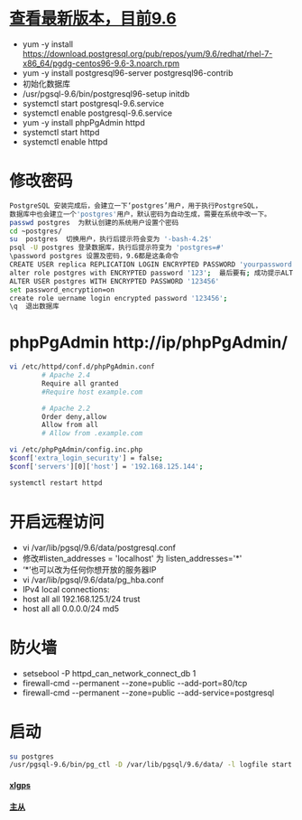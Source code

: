 # [查看最新版本，目前9.6](https://yum.postgresql.org/)
- yum -y install https://download.postgresql.org/pub/repos/yum/9.6/redhat/rhel-7-x86_64/pgdg-centos96-9.6-3.noarch.rpm
- yum -y install postgresql96-server postgresql96-contrib
- 初始化数据库
- /usr/pgsql-9.6/bin/postgresql96-setup initdb
- systemctl start postgresql-9.6.service
- systemctl enable postgresql-9.6.service
- yum -y install phpPgAdmin httpd
- systemctl start httpd
- systemctl enable httpd
# 修改密码
```sh
PostgreSQL 安装完成后，会建立一下‘postgres’用户，用于执行PostgreSQL，
数据库中也会建立一个'postgres'用户，默认密码为自动生成，需要在系统中改一下。
passwd postgres  为默认创建的系统用户设置个密码
cd ~postgres/
su  postgres  切换用户，执行后提示符会变为 '-bash-4.2$'
psql -U postgres 登录数据库，执行后提示符变为 'postgres=#'
\password postgres 设置及密码，9.6都是这条命令
CREATE USER replica REPLICATION LOGIN ENCRYPTED PASSWORD 'yourpassword';
alter role postgres with ENCRYPTED password '123';  最后要有; 成功提示ALTER ROLE
ALTER USER postgres WITH ENCRYPTED PASSWORD '123456'  
set password_encryption=on
create role uername login encrypted password '123456';  
\q  退出数据库
```
# phpPgAdmin   http://ip/phpPgAdmin/
```sh
vi /etc/httpd/conf.d/phpPgAdmin.conf
        # Apache 2.4
        Require all granted
        #Require host example.com

        # Apache 2.2
        Order deny,allow
        Allow from all
        # Allow from .example.com

vi /etc/phpPgAdmin/config.inc.php
$conf['extra_login_security'] = false;
$conf['servers'][0]['host'] = '192.168.125.144';

systemctl restart httpd
```
# 开启远程访问
- vi /var/lib/pgsql/9.6/data/postgresql.conf
- 修改#listen_addresses = 'localhost'  为  listen_addresses='*'
- ‘*’也可以改为任何你想开放的服务器IP
- vi /var/lib/pgsql/9.6/data/pg_hba.conf
- IPv4 local connections:
- host  all    all    192.168.125.1/24      trust   
- host  all    all    0.0.0.0/24    md5
# 防火墙
- setsebool -P httpd_can_network_connect_db 1
- firewall-cmd --permanent --zone=public --add-port=80/tcp
- firewall-cmd --permanent --zone=public --add-service=postgresql
# 启动
```sh
su postgres
/usr/pgsql-9.6/bin/pg_ctl -D /var/lib/pgsql/9.6/data/ -l logfile start

```

#### [xlgps](http://www.xlgps.com/article/343029.html)
#### [主从](http://www.jianshu.com/p/41bf119cac9a)
